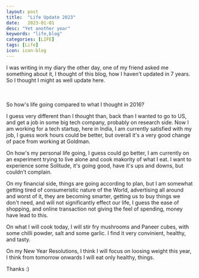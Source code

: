 ```yaml
---
layout: post
title:  "Life Update 2023"
date:   2023-01-01
desc: "Yet another year"
keywords: "life,blog"
categories: [LIFE]
tags: [Life]
icon: icon-blog
---
```


I was writing in my diary the other day, one of my friend asked me something about it, I thought of this
blog, how I haven't updated in 7 years. So I thought I might as well update here.
<br><br><br>

So how's life going compared to what I thought in 2016?

I guess very different than I thought than, back than I wanted to go to US, and get a job in some big tech company,
probably on research side. Now I am working for a tech startup, here in India, I am currently satisfied with my job,
I guess work hours could be better, but overall it's a very good change of pace from working at Goldman.

On how's my personal life going, I guess could go better, I am currently on an experiment trying to live alone and cook 
makority of what I eat. I want to experience some Solitude, it's going good, have it's ups and downs, but couldn't complain.

On my financial side, things are going according to plan, but I am somewhat getting tired of consumeristic nature of the 
World, advertising all around and worst of it, they are becoming smarter, getting us to buy things we don't need, and 
will not significantly effect our life, I guess the ease of shopping, and online transaction not giving the feel of spending,
money have lead to this.

On what I will cook today, I will stir fry mushrooms and Paneer cubes, with some chilli powder, salt and some garlic. I find it
very convinient, healthy, and tasty.

On my New Year Resolutions, I think I will focus on loosing weight this year, I think from tomorrow onwards I will eat only healthy,
things. 

Thanks :)